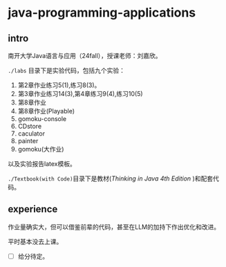 # java-programming-applications

## intro

南开大学Java语言与应用（24fall），授课老师：刘嘉欣。

`./labs` 目录下是实验代码，包括九个实验：

1. 第2章作业练习5(1),练习8(3)。
2. 第3章作业练习14(3),第4章练习9(4),练习10(5)
3. 第8章作业
4. 第8章作业(Playable)
5. gomoku-console
6. CDstore
7. caculator
8. painter
9. gomoku(大作业)

以及实验报告latex模板。

`./Textbook(with Code)`目录下是教材(*Thinking in Java 4th Edition* )和配套代码。

## experience

作业量确实大，但可以借鉴前辈的代码，甚至在LLM的加持下作出优化和改进。

平时基本没去上课。

- [ ] 给分待定。






